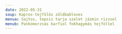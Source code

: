 ```yaml
---
date: 2022-05-31
soup: Kapros-tejfölös zöldbableves
menua: Sajtos, tepsis tarja szelet jázmin rizzsel
menub: Pankómorzsás karfiol fokhagymás tejföllel
---
```

